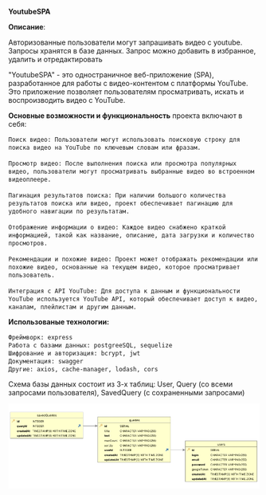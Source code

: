 **YoutubeSPA**

**Описание**: 

Авторизованные пользователи могут запрашивать видео с youtube. Запросы хранятся в базе данных. Запрос можно добавить в избранное, удалить и отредактировать


"YoutubeSPA" - это одностраничное веб-приложение (SPA), разработанное для работы с видео-контентом с платформы YouTube. Это приложение позволяет пользователям просматривать, искать и воспроизводить видео с YouTube.

**Основные возможности и функциональность** проекта включают в себя:

    Поиск видео: Пользователи могут использовать поисковую строку для поиска видео на YouTube по ключевым словам или фразам.

    Просмотр видео: После выполнения поиска или просмотра популярных видео, пользователи могут просматривать выбранные видео во встроенном видеоплеере.

    Пагинация результатов поиска: При наличии большого количества результатов поиска или видео, проект обеспечивает пагинацию для удобного навигации по результатам.

    Отображение информации о видео: Каждое видео снабжено краткой информацией, такой как название, описание, дата загрузки и количество просмотров.

    Рекомендации и похожие видео: Проект может отображать рекомендации или похожие видео, основанные на текущем видео, которое просматривает пользователь.

    Интеграция с API YouTube: Для доступа к данным и функциональности YouTube используется YouTube API, который обеспечивает доступ к видео, каналам, плейлистам и другим данным.


**Использованые технологии:** 

    Фреймворк: express
    Работа с базами данных: postgreeSQL, sequelize
    Шифрование и авторизация: bcrypt, jwt
    Документация: swagger 
    Другие: axios, cache-manager, lodash, cors

Схема базы данных состоит из 3-х таблиц: User, Query (со всеми запросами пользователя), SavedQuery (с сохраненными запросами)

![alt text](README.image/DBSchema.jpg)

